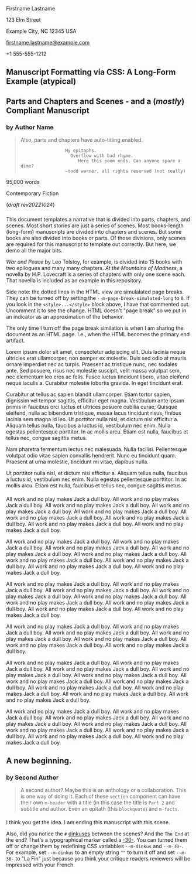 <!--
Convert this to PDF (reference README.md on how to do that).

This example:
- we are using parts (and chapters and scenes)
- we are using automated title generation for parts and chapters (but not
  scenes). We are using the default configuration where the titles will look
  like: Part 1, Chapter 3, etc.
- included examples of typeface imports that match the default fontstacks
  defined in _manuscript-config.css.

(c) Copyright 2022 Todd Warner
This work is licensed under Attribution 4.0 International. To view a copy
of this license, visit http://creativecommons.org/licenses/by/4.0/
-->

<style>
    /*
    @import "https://toddwarner.io/pub/css/manuscript-css/manuscript.css";
    @import "https://toddwarner.io/pub/css/manuscript-css/manuscript-counters.css";
    @import "https://toddwarner.io/pub/css/manuscript-css/typefaces/typeface-serif-termes.css";
    @import "https://toddwarner.io/pub/css/manuscript-css/typefaces/typeface-serif-tinos.css";
    @import "https://toddwarner.io/pub/css/manuscript-css/typefaces/typeface-sans-arimo.css";
    @import "https://toddwarner.io/pub/css/manuscript-css/typefaces/typeface-mono-cursor.css";
    @import "https://toddwarner.io/pub/css/manuscript-css/typefaces/typeface-mono-cousine.css";
    ...or...
    @import "../manuscript.css";
    @import "../manuscript-counters.css";
    @import "../typefaces/typeface-serif-termes.css";
    @import "../typefaces/typeface-serif-tinos.css";
    @import "../typefaces/typeface-sans-arimo.css";
    @import "../typefaces/typeface-mono-cursor.css";
    @import "../typefaces/typeface-mono-cousine.css";
    */
    @import "../manuscript.css";
    @import "../manuscript-counters.css";
    @import "../typefaces/typeface-serif-termes.css";
    @import "../typefaces/typeface-serif-tinos.css";
    @import "../typefaces/typeface-sans-arimo.css";
    @import "../typefaces/typeface-mono-cursor.css";
    @import "../typefaces/typeface-mono-cousine.css";

    /* Examples of overloading some CSS variables. Uncomment the font-weight
       variable to flip the title to bold. Uncomment the other to make a fancy
       -30- end marker (not a typical decision for a manuscript, of course). */
    :root {
        /*
        --m-font-weight-title: bold;
        --m-page-break-simulated-long: 0;
        --m-30-: var(--m-marker31) "2022 Firstname Lastname | All rights reserved.";
        */
        --m-append-to-scene-off: "";
        --m-pagination-header: "Lastname / Long-form Prose (customized 01) / " counter(page);
    }
</style>

<div id="vpage">
<article id="manuscript" class="long narrative">

<div id="m-contact">

Firstname Lastname

123 Elm Street

Example City, NC 12345 USA

firstname.lastname@example.com

+1 555-555-1212

</div>

<div class="m-header">

# Manuscript Formatting via CSS: A Long-Form Example (atypical)

## Parts and Chapters and Scenes - and a (_mostly_) Compliant Manuscript

### by Author Name

> Also, parts and chapters have auto-titling enabled.
>
> <div class="x-poem">
>
> ```plaintext
>                  My epitaphs.
>                    Overflow with bad rhyme.
>                       Here this poem ends. Can anyone spare a dime?
>                  —todd warner, all rights reserved (not really)
> ```
>
> </div>

<div class="m-facts">

95,000 words

Contemporary Fiction

(_draft rev20221024_)

</div></div>

<section class="m-part">
<div class="m-header">

#

</div>
<section class="m-chapter">
<div class="m-header">

#

</div>
<section class="m-scene">

This document templates a narrative that is divided into parts, chapters, and
scenes. Most short stories are just a series of scenes. Most books-length
(long-form) manuscripts are divided into chapters and scenes. But some books
are also divided into books or parts. Of those divisions, only scenes are
required for this manuscript to template out correctly. But here, we demo all
the major bits.

_War and Peace_ by Leo Tolstoy, for example, is divided into 15 books with two 
epilogues and many many chapters. _At the Mountains of Madness_, a novella by
H.P. Lovecraft is a series of chapters with only one scene each. That novella is
included as an example in this repository.

Side note: the dotted lines in the HTML view are simulalated page breaks. They
can be turned off by setting the `--m-page-break-simulated-long` to `0`. If you
look in the `<style>...</style>` block above, I have that commented out.
Uncomment it to see the change. HTML doesn't "page break" so we put in an
indicator as an approximation of the behavior.

The only time I turn off the page break similation is when I am sharing the 
document as an HTML page. I.e., when the HTML becomes the primary end artifact.

</section>
<section class="m-scene">

Lorem ipsum dolor sit amet, consectetur adipiscing elit. Duis lacinia neque
ultricies erat ullamcorper, non semper ex molestie. Duis sed odio at mauris
ornare imperdiet nec ac turpis. Praesent ac tristique nunc, nec sodales ante.
Sed posuere, risus nec molestie suscipit, velit massa volutpat sem, nec
elementum leo eros ac felis. Fusce luctus tincidunt libero, vitae eleifend
neque iaculis a. Curabitur molestie lobortis gravida. In eget tincidunt erat.

Curabitur at tellus ac sapien blandit ullamcorper. Etiam tortor sapien,
dignissim vel tempor sagittis, efficitur eget magna. Vestibulum ante ipsum
primis in faucibus orci luctus et ultrices posuere cubilia curae; Quisque
eleifend, nulla ac bibendum tristique, massa lacus tincidunt risus, finibus
lacinia sem magna id leo. Ut porttitor nulla nisl, et dictum nisi efficitur a.
Aliquam tellus nulla, faucibus a luctus id, vestibulum nec enim. Nulla egestas
pellentesque porttitor. In ac mollis arcu. Etiam est nulla, faucibus et tellus
nec, congue sagittis metus.

</section>
<section class="m-scene">

Nam pharetra fermentum lectus nec malesuada. Nulla facilisi. Pellentesque
volutpat odio vitae sapien convallis hendrerit. Nunc eu tincidunt quam. Praesent
at urna molestie, tincidunt mi vitae, dapibus nulla.

Ut porttitor nulla nisl, et dictum nisi efficitur a.
Aliquam tellus nulla, faucibus a luctus id, vestibulum nec enim. Nulla egestas
pellentesque porttitor. In ac mollis arcu. Etiam est nulla, faucibus et tellus
nec, congue sagittis metus.

</section> <!-- scene -->
</section> <!-- chapter -->

<section class="m-chapter">
<div class="m-header">

#

</div>
<section class="m-scene">

All work and no play makes Jack a dull boy. All work and no play makes Jack a
dull boy. All work and no play makes Jack a dull boy. All work and no play makes
Jack a dull boy. All work and no play makes Jack a dull boy. All work and no
play makes Jack a dull boy. All work and no play makes Jack a dull boy. All work
and no play makes Jack a dull boy. All work and no play makes Jack a dull boy.

All work and no play makes Jack a dull boy. All work and no play makes Jack a
dull boy. All work and no play makes Jack a dull boy. All work and no play makes
Jack a dull boy. All work and no play makes Jack a dull boy. All work and no
play makes Jack a dull boy. All work and no play makes Jack a dull boy. All work
and no play makes Jack a dull boy. All work and no play makes Jack a dull boy.

All work and no play makes Jack a dull boy. All work and no play makes Jack a
dull boy. All work and no play makes Jack a dull boy. All work and no play makes
Jack a dull boy. All work and no play makes Jack a dull boy. All work and no
play makes Jack a dull boy. All work and no play makes Jack a dull boy. All work
and no play makes Jack a dull boy. All work and no play makes Jack a dull boy.

</section> <!-- end scene -->
<section class="m-scene">

All work and no play makes Jack a dull boy. All work and no play makes Jack a
dull boy. All work and no play makes Jack a dull boy. All work and no play makes
Jack a dull boy. All work and no play makes Jack a dull boy. All work and no
play makes Jack a dull boy. All work and no play makes Jack a dull boy.

All work and no play makes Jack a dull boy. All work and no play makes Jack a
dull boy. All work and no play makes Jack a dull boy. All work and no play makes
Jack a dull boy. All work and no play makes Jack a dull boy. All work and no
play makes Jack a dull boy. All work and no play makes Jack a dull boy. All work
and no play makes Jack a dull boy. All work and no play makes Jack a dull boy.
All work and no play makes Jack a dull boy. All work and no play makes Jack a
dull boy.

All work and no play makes Jack a dull boy. All work and no play makes Jack a
dull boy. All work and no play makes Jack a dull boy. All work and no play makes
Jack a dull boy. All work and no play makes Jack a dull boy. All work and no
play makes Jack a dull boy. All work and no play makes Jack a dull boy. All work
and no play makes Jack a dull boy. All work and no play makes Jack a dull boy.

</section> <!-- end scene -->
</section> <!-- end chapter -->
</section> <!-- end part 1 -->

<section class="m-part">
<div class="m-header">

#

## A new beginning.

### by Second Author

> A second author? Maybe this is an anthology or a collaboration. This is one
> way of doing it. Each of these `section` component can have their own
> `m-header` with a title (in this case the title is `Part 2` and subtitle and
> author. Even an epitath (this `blockquote`) and `m-facts`.

</div>
<section class="m-chapter">
<div class="m-header">

#

</div>
<section class="m-scene">

I think you get the idea. I am ending this manuscript with this scene.

Also, did you notice the `#` [dinkuses](https://en.wikipedia.org/wiki/Dinkus)
between the scenes? And the `The End` at the end? That's a typographical marker
called a [-30-](https://en.wikipedia.org/wiki/-30-). You can turned them off or
change them by redefining CSS variabbles `--m-dinkus` and `--m-30-`. For
example, set `--m-dinkus` to an empty string `""` to turn it off and set
`--m-30-` to "La Fin" just because you think your critique readers reviewers
will be impressed with your French.

</section> <!-- scene -->
</section> <!-- chapter -->
</section> <!-- part 2 -->

</article> <!-- manuscript -->
</div> <!-- vpage -->
